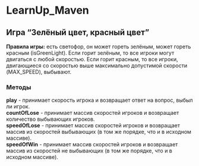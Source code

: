 # LearnUp_Maven
## Игра “Зелёный цвет, красный цвет”
**Правила игры:** есть светофор, он может гореть зелёным, может гореть красным (isGreenLight). Если горит зелёным, то все игроки могут двигаться с любой скоростью. Если горит красным, то все игроки, двигающиеся со скоростью выше максимально допустимой скорости (MAX_SPEED), выбывают.

### Методы
**play** - принимает скорость игрока и возвращает ответ на вопрос, выбыл ли игрок.  
**countOfLose** - принимает массив скоростей игроков и возвращает количество выбывающих игроков.  
**speedOfLose** - принимает массив скоростей игроков и возвращает массив из скоростей выбывающих (в том же порядке, что и в исходном массиве).  
**speedOfWin** - принимает массив скоростей игроков и возвращает массив из скоростей не выбывающих (в том же порядке, что и в исходном массиве).  
